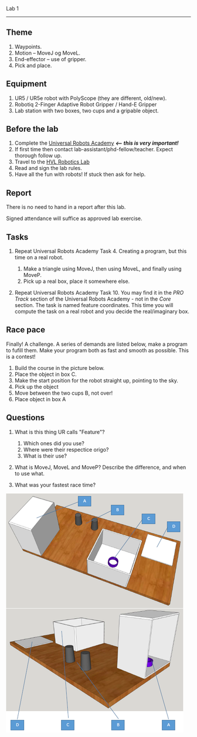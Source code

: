 Lab 1
****************************

## Theme

1. Waypoints.
1. Motion – MoveJ og MoveL.
1. End-effector – use of gripper.
1. Pick and place.

## Equipment

1. UR5 / UR5e robot with PolyScope (they are different, old/new).
1. Robotiq 2-Finger Adaptive Robot Gripper / Hand-E Gripper
1. Lab station with two boxes, two cups and a gripable object.

## Before the lab

1. Complete the [Universal Robots Academy](./UR_exercises.md) ***<-- this is very important!***
1. If first time then contact lab-assistant/phd-fellow/teacher. Expect thorough follow up.
1. Travel to the [HVL Robotics Lab](https://www.google.com/maps/place/HVL+Robotics+Lab/@61.4590375,5.8326453,17z/data=!3m1!4b1!4m5!3m4!1s0x4616333d5f3d88b5:0x2025abbba16257dd!8m2!3d61.459035!4d5.8348393)
1. Read and sign the lab rules.
1. Have all the fun with robots! If stuck then ask for help.

## Report

There is no need to hand in a report after this lab.

Signed attendance will suffice as approved lab exercise.

## Tasks

1. Repeat Universal Robots Academy Task 4. Creating a program, but this time on a real robot.
    1. Make a triangle using MoveJ, then using MoveL, and finally using MoveP.
    1. Pick up a real box, place it somewhere else.

1. Repeat Universal Robots Academy Task 10. You may find it in the *PRO Track* section of the Universal Robots Academy - not in the *Core* section. The task is named feature coordinates. This time you will compute the task on a real robot and you decide the real/imaginary box.

## Race pace

Finally! A challenge. A series of demands are listed below, make a program to fufill them. Make your program both as fast and smooth as possible. This is a contest!

1. Build the course in the picture below.
1. Place the object in box C.
1. Make the start position for the robot straight up, pointing to the sky.
1. Pick up the object
1. Move between the two cups B, not over!
1. Place object in box A

## Questions

1. What is this thing UR calls "Feature"?
    1. Which ones did you use?
    1. Where were their respectice origo?
    1. What is their use?

1. What is MoveJ, MoveL and MoveP? Describe the difference, and when to use what.
1. What was your fastest race time?

![Race course](../_static/lab/lab_layout_course1.png)
